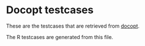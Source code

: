 # Docopt testcases

These are the testcases that are retrieved from 
[docopt](https://github.com/docopt/docopt).

The R testcases are generated from this file.

